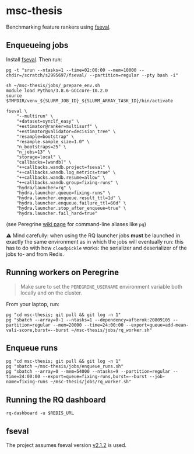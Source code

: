 # msc-thesis
Benchmarking feature rankers using [fseval](https://github.com/dunnkers/fseval).

## Enqueueing jobs
Install [fseval](https://github.com/dunnkers/fseval). Then run:

```shell
pg -t "srun --ntasks=1 --time=02:00:00 --mem=10000 --chdir=/scratch/s2995697/fseval/ --partition=regular --pty bash -i"

sh ~/msc-thesis/jobs/_prepare_env.sh
module load Python/3.8.6-GCCcore-10.2.0
source $TMPDIR/venv_${SLURM_JOB_ID}_${SLURM_ARRAY_TASK_ID}/bin/activate

fseval \
    "--multirun" \
    "+dataset=synclf_easy" \
    "+estimator@ranker=multisurf" \
    "+estimator@validator=decision_tree" \
    "resample=bootstrap" \
    "resample.sample_size=1.0" \
    "n_bootstraps=25" \
    "n_jobs=13" \
    "storage=local" \
    "callbacks=[wandb]" \
    "++callbacks.wandb.project=fseval" \
    "++callbacks.wandb.log_metrics=true" \
    "++callbacks.wandb.resume=allow" \
    "++callbacks.wandb.group=fixing-runs" \
    "hydra/launcher=rq" \
    "hydra.launcher.queue=fixing-runs" \
    "hydra.launcher.enqueue.result_ttl=1d" \
    "hydra.launcher.enqueue.failure_ttl=60d" \
    "hydra.launcher.stop_after_enqueue=true" \
    "hydra.launcher.fail_hard=true"
```

(see Peregrine [wiki page](https://github.com/dunnkers/msc-thesis/wiki/Peregrine#cli-aliases-and-shortcuts) for command-line aliases like `pg`)

⚠️ Mind carefully: when using the RQ launcher jobs **must** be launched in exactly the same environment as in which the jobs will eventually run: this has to do with how `cloudpickle` works: the serializer and deserializer of the jobs to- and from Redis.

## Running workers on Peregrine
> Make sure to set the `PEREGRINE_USERNAME` environment variable both locally and on the cluster.

From your laptop, run:

```shell
pg "cd msc-thesis; git pull && git log -n 1"
pg "sbatch --array=0-1 --ntasks=1 --dependency=afterok:20809105 --partition=regular --mem=20000 --time=24:00:00 --export=queue=add-mean-vali-score,burst=--burst ~/msc-thesis/jobs/rq_worker.sh"
```

## Enqueue runs
```shell
pg "cd msc-thesis; git pull && git log -n 1"
pg "sbatch ~/msc-thesis/jobs/enqueue_runs.sh"
pg "sbatch --array=0 --mem=54000 --ntasks=9 --partition=regular --time=24:00:00 --export=queue=fixing-runs,burst=--burst --job-name=fixing-runs ~/msc-thesis/jobs/rq_worker.sh"
```


## Running the RQ dashboard
```shell
rq-dashboard -u $REDIS_URL
```

## fseval
The project assumes fseval version [v2.1.2](https://github.com/dunnkers/fseval/releases/tag/v2.1.2) is used.